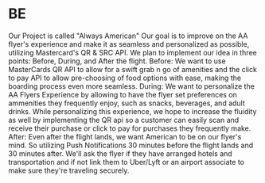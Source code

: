# BE
Our Project is called "Always American" Our goal is to improve on the AA flyer's experience and make it as seamless and personalized as possible, utilizing Mastercard's QR & SRC API.
We plan to implement our idea in three points: Before, During, and After the flight.
Before:
We want to use MasterCards QR API to allow for a swift grab n go of amenities and the click to pay API to allow pre-choosing of food options with ease, making the boarding process even more seamless.
During:
We want to personalize the AA Flyers Experience by allowing to have the flyer set preferences on ammenities they frequently enjoy, such as snacks, beverages, and adult drinks. While personalizing this experience, we hope to increase the fluidity as well by implementing the QR api so a customer can easily scan and receive their purchase or click to pay for purchases they frequently make.
After:
Even after the flight lands, we want American to be on our flyer's mind. So utilizing Push Notifications 30 minutes before the flight lands and 30 minutes after. We'll ask the flyer if they have arranged hotels and transportation and if not link them to Uber/Lyft or an airport associate to make sure they're traveling securely.
